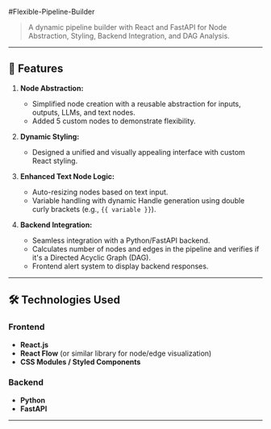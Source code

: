 #Flexible-Pipeline-Builder
> A dynamic pipeline builder with React and FastAPI for Node Abstraction, Styling, Backend Integration, and DAG Analysis.

---

## 🚀 Features  

1. **Node Abstraction:**  
   - Simplified node creation with a reusable abstraction for inputs, outputs, LLMs, and text nodes.  
   - Added 5 custom nodes to demonstrate flexibility.  

2. **Dynamic Styling:**  
   - Designed a unified and visually appealing interface with custom React styling.  

3. **Enhanced Text Node Logic:**  
   - Auto-resizing nodes based on text input.  
   - Variable handling with dynamic Handle generation using double curly brackets (e.g., `{{ variable }}`).  

4. **Backend Integration:**  
   - Seamless integration with a Python/FastAPI backend.  
   - Calculates number of nodes and edges in the pipeline and verifies if it's a Directed Acyclic Graph (DAG).  
   - Frontend alert system to display backend responses.

---

## 🛠️ Technologies Used  

### Frontend  
- **React.js**  
- **React Flow** (or similar library for node/edge visualization)  
- **CSS Modules / Styled Components**  

### Backend  
- **Python**  
- **FastAPI**  

---
